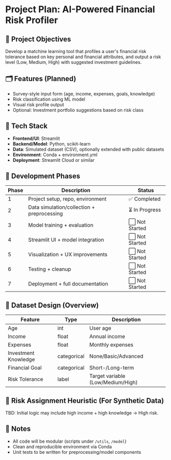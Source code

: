 # Project Plan: AI-Powered Financial Risk Profiler

## 🎯 Project Objectives
Develop a matchine learning tool that profiles a user's financial risk tolerance based on key personal and financial attributes, and output a risk level (Low, Medium, High) with suggested investment guidelines.

## 🗂️ Features (Planned)
- Survey-style input form (age, income, expenses, goals, knowledge)
- Risk classification using ML model
- Visual risk profile output
- Optional: Investment portfolio suggestions based on risk class

## 🧱 Tech Stack
- **Frontend/UI**: Streamlit
- **Backend/Model**: Python, scikit-learn
- **Data**: Simulated dataset (CSV), optionally extended with public datasets
- **Environment**: Conda + environment.yml
- **Deployment**: Streamlit Cloud or similar

## 📆 Development Phases

| Phase | Description | Status |
|-------|-------------|--------|
| 1     | Project setup, repo, environment       | ✅ Completed |
| 2     | Data simulation/collection + preprocessing | ⏳ In Progress |
| 3     | Model training + evaluation            | ⬜ Not Started |
| 4     | Streamlit UI + model integration       | ⬜ Not Started |
| 5     | Visualization + UX improvements        | ⬜ Not Started |
| 6     | Testing + cleanup                      | ⬜ Not Started |
| 7     | Deployment + full documentation        | ⬜ Not Started |

## 🧪 Dataset Design (Overview)
| Feature              | Type        | Description |
|----------------------|-------------|-------------|
| Age                  | int         | User age    |
| Income               | float       | Annual income |
| Expenses             | float       | Monthly expenses |
| Investment Knowledge | categorical | None/Basic/Advanced |
| Financial Goal       | categorical | Short-/Long-term |
| Risk Tolerance       | label       | Target variable (Low/Medium/High) |

## 🔮 Risk Assignment Heuristic (For Synthetic Data)
TBD: Initial logic may include high income + high knowledge → High risk.

## 📌 Notes
- All code will be modular (scripts under `/utils`, `/model`)
- Clean and reproducible environment via Conda
- Unit tests to be written for preprocessing/model components